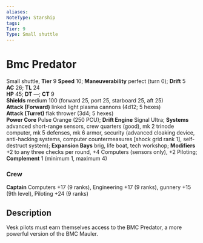 ```yaml
---
aliases: 
NoteType: Starship
tags: 
Tier: 9
Type: Small shuttle  
---
```


# Bmc Predator

Small shuttle, **Tier** 9 
**Speed** 10; **Maneuverability** perfect (turn 0); **Drift** 5  
**AC** 26; **TL** 24  
**HP** 45; **DT** —; **CT** 9  
**Shields** medium 100 (forward 25, port 25, starboard 25, aft 25)  
**Attack (Forward)** linked light plasma cannons (4d12; 5 hexes)  
**Attack (Turret)** flak thrower (3d4; 5 hexes)  
**Power Core** Pulse Orange (250 PCU); **Drift Engine** Signal Ultra; **Systems** advanced short-range sensors, crew quarters (good), mk 2 trinode computer, mk 5 defenses, mk 6 armor, security (advanced cloaking device, anti-hacking systems, computer countermeasures [shock grid rank 1], self-destruct system); **Expansion Bays** brig, life boat, tech workshop; **Modifiers** +2 to any three checks per round, +4 Computers (sensors only), +2 Piloting; **Complement** 1 (minimum 1, maximum 4)

### Crew

**Captain** Computers +17 (9 ranks), Engineering +17 (9 ranks), gunnery +15 (9th level), Piloting +24 (9 ranks)

## Description

Vesk pilots must earn themselves access to the BMC Predator, a more powerful version of the BMC Mauler.